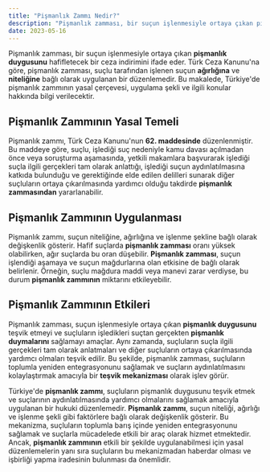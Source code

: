 ```yaml
---
title: "Pişmanlık Zammı Nedir?"
description: "Pişmanlık zamması, bir suçun işlenmesiyle ortaya çıkan pişmanlık duygusunu hafifletecek bir ceza indirimini ifade eder."
date: 2023-05-16
---
```


Pişmanlık zamması, bir suçun işlenmesiyle ortaya çıkan **pişmanlık duygusunu** hafifletecek bir ceza indirimini ifade
eder. Türk Ceza Kanunu'na göre, pişmanlık zamması, suçlu tarafından işlenen suçun **ağırlığına** ve **niteliğine** bağlı
olarak uygulanan bir düzenlemedir. Bu makalede, Türkiye'de pişmanlık zammının yasal çerçevesi, uygulama şekli ve ilgili
konular hakkında bilgi verilecektir.

## Pişmanlık Zammının Yasal Temeli

Pişmanlık zammı, Türk Ceza Kanunu'nun **62. maddesinde** düzenlenmiştir. Bu maddeye göre, suçlu, işlediği suç nedeniyle
kamu davası açılmadan önce veya soruşturma aşamasında, yetkili makamlara başvurarak işlediği suçla ilgili gerçekleri tam
olarak anlattığı, işlediği suçun aydınlatılmasına katkıda bulunduğu ve gerektiğinde elde edilen delilleri sunarak diğer
suçluların ortaya çıkarılmasında yardımcı olduğu takdirde **pişmanlık zammasından** yararlanabilir.

## Pişmanlık Zammının Uygulanması

Pişmanlık zammı, suçun niteliğine, ağırlığına ve işlenme şekline bağlı olarak değişkenlik gösterir. Hafif suçlarda
**pişmanlık zamması** oranı yüksek olabilirken, ağır suçlarda bu oran düşebilir. **Pişmanlık zamması**, suçun işlendiği
aşamaya ve suçun mağdurlarına olan etkisine de bağlı olarak belirlenir. Örneğin, suçlu mağdura maddi veya manevi zarar
verdiyse, bu durum **pişmanlık zammının** miktarını etkileyebilir.

## Pişmanlık Zammının Etkileri

Pişmanlık zamması, suçun işlenmesiyle ortaya çıkan **pişmanlık duygusunu** teşvik etmeyi ve suçluların işledikleri
suçtan gerçekten **pişmanlık duymalarını** sağlamayı amaçlar. Aynı zamanda, suçluların suçla ilgili gerçekleri tam
olarak anlatmaları ve diğer suçluların ortaya çıkarılmasında yardımcı olmaları teşvik edilir. Bu şekilde, pişmanlık
zamması, suçluların toplumla yeniden entegrasyonunu sağlamak ve suçların aydınlatılmasını kolaylaştırmak amacıyla bir
**teşvik mekanizması** olarak işlev görür.

Türkiye'de **pişmanlık zammı**, suçluların pişmanlık duygusunu teşvik etmek ve suçlarının aydınlatılmasında yardımcı
olmalarını sağlamak amacıyla uygulanan bir hukuki düzenlemedir. **Pişmanlık zammı**, suçun niteliği, ağırlığı ve işlenme
şekli gibi faktörlere bağlı olarak değişkenlik gösterir. Bu mekanizma, suçluların toplumla barış içinde yeniden
entegrasyonunu sağlamak ve suçlarla mücadelede etkili bir araç olarak hizmet etmektedir. Ancak, **pişmanlık zammının**
etkili bir şekilde uygulanabilmesi için yasal düzenlemelerin yanı sıra suçluların bu mekanizmadan haberdar olması ve
işbirliği yapma iradesinin bulunması da önemlidir.

